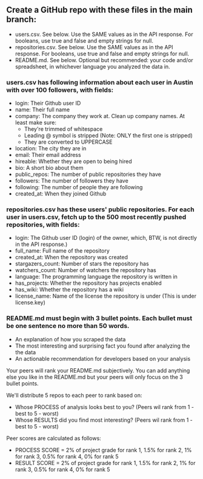 ## Create a GitHub repo with these files in the main branch:

- users.csv. See below. Use the SAME values as in the API response. For booleans, use true and false and empty strings for null.
- repositories.csv. See below. Use the SAME values as in the API response. For booleans, use true and false and empty strings for null.
- README.md. See below.
Optional but recommended: your code and/or spreadsheet, in whichever language you analyzed the data in.

### users.csv has following information about each user in Austin with over 100 followers, with fields:

- login: Their Github user ID
- name: Their full name
- company: The company they work at. Clean up company names. At least make sure:
    - They're trimmed of whitespace
    - Leading @ symbol is stripped (Note: ONLY the first one is stripped)
    - They are converted to UPPERCASE
- location: The city they are in
- email: Their email address
- hireable: Whether they are open to being hired
- bio: A short bio about them
- public_repos: The number of public repositories they have
- followers: The number of followers they have
- following: The number of people they are following
- created_at: When they joined Github

### repositories.csv has these users' public repositories. For each user in users.csv, fetch up to the 500 most recently pushed repositories, with fields:

- login: The Github user ID (login) of the owner, which, BTW, is not directly in the API response.)
- full_name: Full name of the repository
- created_at: When the repository was created
- stargazers_count: Number of stars the repository has
- watchers_count: Number of watchers the repository has
- language: The programming language the repository is written in
- has_projects: Whether the repository has projects enabled
- has_wiki: Whether the repository has a wiki
- license_name: Name of the license the repository is under (This is under license.key)

### README.md must begin with 3 bullet points. Each bullet must be one sentence no more than 50 words.

- An explanation of how you scraped the data
- The most interesting and surprising fact you found after analyzing the the data
- An actionable recommendation for developers based on your analysis

Your peers will rank your README.md subjectively. You can add anything else you like in the README.md but your peers will only focus on the 3 bullet points.

We'll distribute 5 repos to each peer to rank based on:

- Whose PROCESS of analysis looks best to you? (Peers wil rank from 1 - best to 5 - worst)
- Whose RESULTS did you find most interesting? (Peers wil rank from 1 - best to 5 - worst)

Peer scores are calculated as follows:

- PROCESS SCORE = 2% of project grade for rank 1, 1.5% for rank 2, 1% for rank 3, 0.5% for rank 4, 0% for rank 5
- RESULT SCORE = 2% of project grade for rank 1, 1.5% for rank 2, 1% for rank 3, 0.5% for rank 4, 0% for rank 5